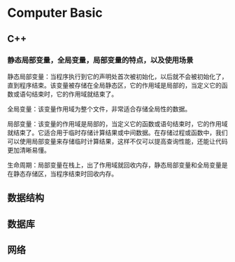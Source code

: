 # Computer Basic



## C++

### 静态局部变量，全局变量，局部变量的特点，以及使用场景

静态局部变量：当程序执行到它的声明处首次被初始化，以后就不会被初始化了，直到程序结束。该变量被存储在全局静态区，它的作用域是局部的，当定义它的函数或语句结束时，它的作用域就结束了。 

全局变量：该变量作用域为整个文件，非常适合存储全局性的数据。 

局部变量：该变量的作用域是局部的，当定义它的函数或语句结束时，它的作用域就结束了。它适合用于临时存储计算结果或中间数据。在存储过程或函数中，我们可以使用局部变量来存储临时计算结果，这样不仅可以提高查询性能，还能让代码更加清晰易懂。 

生命周期：局部变量在栈上，出了作用域就回收内存，静态局部变量和全局变量是在静态存储区，当程序结束时回收内存。

















## 数据结构







## 数据库









## 网络
